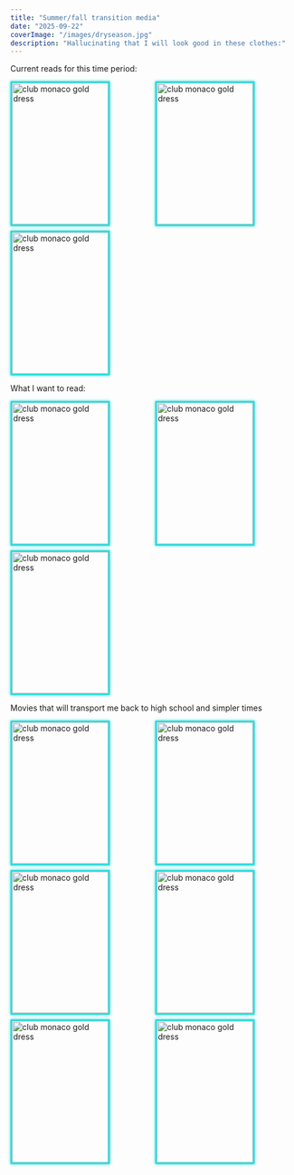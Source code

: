 ```yaml
---
title: "Summer/fall transition media"
date: "2025-09-22"
coverImage: "/images/dryseason.jpg"
description: "Hallucinating that I will look good in these clothes:"
---
```

Current reads for this time period:

<div class="image-grid">
  <img src="/images/spindictators.jpg" alt="club monaco gold dress" width="430" />
  <img src="/images/carmilla.jpg" alt="club monaco gold dress" width="200" />
  <img src="/images/dryseason.jpg" alt="club monaco gold dress" width="200" />
</div>

What I want to read:

<div class="image-grid">
  <img src="/images/writtenonthebody.jpg" alt="club monaco gold dress" width="430" />
  <img src="/images/rebecca.jpg" alt="club monaco gold dress" width="430" />
  <img src="/images/persuasion.jpg" alt="club monaco gold dress" width="430" />
</div>

Movies that will transport me back to high school and simpler times

<div class="image-grid">
  <img src="/images/sleepyhollow.jpg" alt="club monaco gold dress" width="430" />
  <img src="/images/crimsonpeak.jpg" alt="club monaco gold dress" width="430" />
  <img src="/images/speak.jpg" alt="club monaco gold dress" width="430" />
  <img src="/images/maryshelley.jpeg" alt="club monaco gold dress" width="430" />
  <img src="/images/phantomoftheopera.jpg" alt="club monaco gold dress" width="430" />
  <img src="/images/nhie.jpg" alt="club monaco gold dress" width="430" />
</div>

<style>
.image-grid {
  display: grid;
  grid-template-columns: repeat(auto-fill, minmax(170px, 1fr));
  gap: 8px;
}

.image-grid img {
  width: 170px;
  height: 250px;
  object-fit: cover;
  border-radius: 1px;
  border: 3px solid #2eddddff; 
  box-shadow: 0 0 5px #2eddddff; 
}

a {
  color: #ff66cc; 
  text-decoration: none; 
  font-weight: normal;
}

a:hover {
  color: #2edddd;
  text-shadow: 0 0 6px #2edddd;
}
</style>
